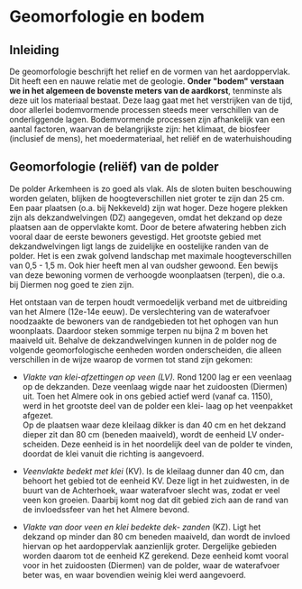 Geomorfologie en bodem 
=======================

Inleiding 
----------

De geomorfologie beschrijft het relief en de vormen van het
aardoppervlak. Dit heeft een en nauwe relatie met de geologie. **Onder
\"bodem\" verstaan we in het algemeen de bovenste meters van de
aardkorst**, tenminste als deze uit los materiaal bestaat. Deze laag
gaat met het verstrijken van de tijd, door allerlei bodemvormende
processen steeds meer verschillen van de onderliggende lagen.
Bodemvormende processen zijn afhankelijk van een aantal factoren,
waarvan de belangrijkste zijn: het klimaat, de biosfeer (inclusief de
mens), het moedermateriaal, het reliëf en de waterhuishouding

Geomorfologie (reliëf) van de polder 
-------------------------------------

De polder Arkemheen is zo goed als vlak. Als de sloten buiten
beschouwing worden gelaten, blijken de hoogteverschillen niet groter te
zijn dan 25 cm. Een paar plaatsen (o.a. bij Nekkeveld) zijn wat hoger.
Deze hogere plekken zijn als dekzandwelvingen (DZ) aangegeven, omdat het
dekzand op deze plaatsen aan de oppervlakte komt. Door de betere
afwatering hebben zich vooral daar de eerste bewoners gevestigd. Het
grootste gebied met dekzandwelvingen ligt langs de zuidelijke en
oostelijke randen van de polder. Het is een zwak golvend landschap met
maximale hoogteverschillen van 0,5 - 1,5 m. Ook hier heeft men al van
oudsher gewoond. Een bewijs van deze bewoning vormen de verhoogde
woonplaatsen (terpen), die o.a. bij Diermen nog goed te zien zijn.

Het ontstaan van de terpen houdt vermoedelijk verband met de uitbreiding
van het Almere (12e-14e eeuw). De verslechtering van de waterafvoer
noodzaakte de bewoners van de randgebieden tot het ophogen van hun
woonplaats. Daardoor steken sommige terpen nu bijna 2 m boven het
maaiveld uit. Behalve de dekzandwelvingen kunnen in de polder nog de
volgende geomorfologische eenheden worden onderscheiden, die alleen
verschillen in de wijze waarop de vormen tot stand zijn gekomen:

-   *Vlakte van klei-afzettingen op veen (LV).* Rond 1200 lag er een
    veenlaag op de dekzanden. Deze veenlaag wigde naar het zuidoosten
    (Diermen) uit. Toen het Almere ook in ons gebied actief werd (vanaf
    ca. 1150), werd in het grootste deel van de polder een klei- laag op
    het veenpakket afgezet.\
    Op de plaatsen waar deze kleilaag dikker is dan 40 cm en het dekzand
    dieper zit dan 80 cm (beneden maaiveld), wordt de eenheid LV onder-
    scheiden. Deze eenheid is in het noordelijk deel van de polder te
    vinden, doordat de klei vanuit die richting is aangevoerd.

-   *Veenvlakte bedekt met klei* (KV). Is de kleilaag dunner dan 40 cm,
    dan behoort het gebied tot de eenheid KV. Deze ligt in het
    zuidwesten, in de buurt van de Achterhoek, waar waterafvoer slecht
    was, zodat er veel veen kon groeien. Daarbij komt nog dat dit gebied
    zich aan de rand van de invloedssfeer van het het Almere bevond.

-   *Vlakte van door veen en klei bedekte dek- zanden* (KZ). Ligt het
    dekzand op minder dan 80 cm beneden maaiveld, dan wordt de invloed
    hiervan op het aardoppervlak aanzienlijk groter. Dergelijke gebieden
    worden daarom tot de eenheid KZ gerekend. Deze eenheid komt vooral
    voor in het zuidoosten (Diermen) van de polder, waar de waterafvoer
    beter was, en waar bovendien weinig klei werd aangevoerd.
